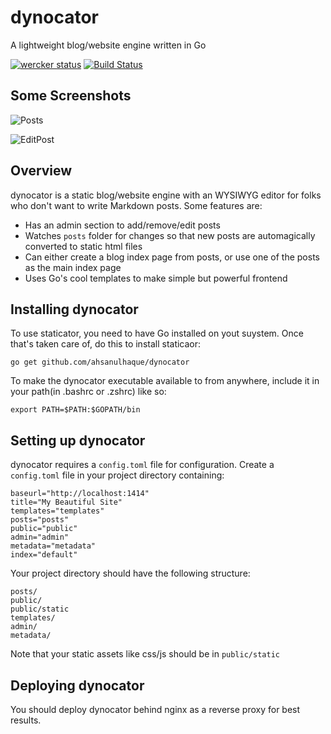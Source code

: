 dynocator
=========

A lightweight blog/website engine written in Go

[![wercker status](https://app.wercker.com/status/31c879f3e09f9c126fc1f8b41d6c83cd/s "wercker status")](https://app.wercker.com/project/bykey/31c879f3e09f9c126fc1f8b41d6c83cd)
[![Build Status](https://travis-ci.org/ahsanulhaque/dynocator.svg?branch=master)](https://travis-ci.org/ahsanulhaque/dynocator)

## Some Screenshots

![Posts](http://i.imgur.com/FpXAw0P.png)

![EditPost](http://i.imgur.com/soOFQ0h.png)

## Overview

dynocator is a static blog/website engine with an WYSIWYG editor for folks who don't want to write Markdown posts. Some features are:
- Has an admin section to add/remove/edit posts
- Watches `posts` folder for changes so that new posts are automagically converted to static html files
- Can either create a blog index page from posts, or use one of the posts as the main index page
- Uses Go's cool templates to make simple but powerful frontend

## Installing dynocator
To use staticator, you need to have Go installed on yout suystem. Once that's taken care of, do this to install staticaor:
```
go get github.com/ahsanulhaque/dynocator
```

To make the dynocator executable available to from anywhere, include it in your path(in .bashrc or .zshrc) like so:
```
export PATH=$PATH:$GOPATH/bin
```

## Setting up dynocator
dynocator requires a `config.toml` file for configuration. Create a `config.toml` file in your project directory containing:
```
baseurl="http://localhost:1414"
title="My Beautiful Site"
templates="templates"
posts="posts"
public="public"
admin="admin"
metadata="metadata"
index="default"
```
Your project directory should have the following structure:
```
posts/
public/
public/static
templates/
admin/
metadata/
```
Note that your static assets like css/js should be in `public/static`

## Deploying dynocator

You should deploy dynocator behind nginx as a reverse proxy for best results.

